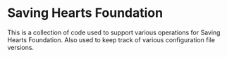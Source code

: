 # Saving Hearts Foundation

This is a collection of code used to support various operations for Saving Hearts Foundation. Also used to keep track of various configuration file versions.
